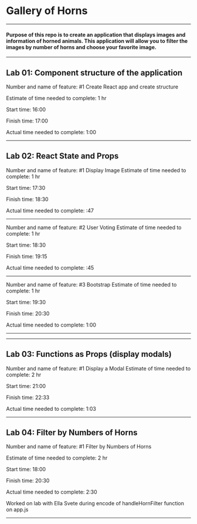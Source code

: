 # Gallery of Horns

---

#### Purpose of this repo is to create an application that displays images and information of horned animals. This application will allow you to filter the images by number of horns and choose your favorite image.

---

## Lab 01: Component structure of the application

Number and name of feature: #1 Create React app and create structure

Estimate of time needed to complete: 1 hr

Start time: 16:00

Finish time: 17:00

Actual time needed to complete: 1:00

---

## Lab 02: React State and Props

Number and name of feature: #1 Display Image
Estimate of time needed to complete: 1 hr

Start time: 17:30

Finish time: 18:30

Actual time needed to complete: :47

---

Number and name of feature: #2 User Voting
Estimate of time needed to complete: 1 hr

Start time: 18:30

Finish time: 19:15

Actual time needed to complete: :45

---

Number and name of feature: #3 Bootstrap
Estimate of time needed to complete: 1 hr

Start time: 19:30

Finish time: 20:30

Actual time needed to complete: 1:00

---
---

## Lab 03: Functions as Props (display modals)

Number and name of feature: #1 Display a Modal
Estimate of time needed to complete: 2 hr

Start time: 21:00

Finish time: 22:33

Actual time needed to complete: 1:03

---

## Lab 04: Filter by Numbers of Horns

Number and name of feature: #1  Filter by Numbers of Horns

Estimate of time needed to complete: 2 hr

Start time: 18:00

Finish time: 20:30

Actual time needed to complete: 2:30

Worked on lab with Ella Svete during encode of handleHornFilter function on app.js

---
